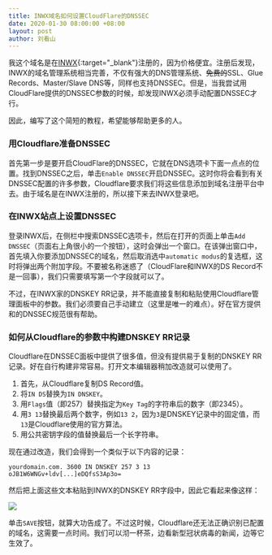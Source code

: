 ```yaml
---
title: INWX域名如何设置CloudFlare的DNSSEC
date: 2020-01-30 08:00:00 +08:00
layout: post
author: 刘看山
---
```


我这个域名是在[INWX](https://www.inwx.com/en "INWX"){:target="_blank"}注册的，因为价格便宜。注册后发现，INWX的域名管理系统相当完善，不仅有强大的DNS管理系统、~~免费的~~SSL、Glue Records、Master/Slave DNS等，同样也支持DNSSEC。但是，当我尝试用CloudFlare提供的DNSSEC参数的时候，却发现INWX必须手动配置DNSSEC才行。

因此，编写了这个简短的教程，希望能够帮助更多的人。

### 用Cloudflare准备DNSSEC

首先第一步是要开启CloudFlare的DNSSEC，它就在DNS选项卡下面一点点的位置。找到DNSSEC之后，单击`Enable DNSSEC`开启DNSSEC。这时你将会看到有关DNSSEC配置的许多参数，Cloudflare要求我们将这些信息添加到域名注册平台中去。由于域名是在INWX注册的，所以接下来去INWX登录吧。

### 在INWX站点上设置DNSSEC

登录INWX后，在侧栏中搜索DNSSEC选项卡，然后在打开的页面上单击`Add DNSSEC`（页面右上角很小的一个按钮），这时会弹出一个窗口。在该弹出窗口中，首先填入你要添加DNSSEC的域名，然后取消选中`automatic modus`的复选框，这时将弹出两个附加字段。不要被名称迷惑了（CloudFlare和INWX的DS Record不是一回事），我们只需要填写第一个字段就可以了。

不过，在INWX家的DNSKEY RR记录，并不能直接复制和粘贴使用Cloudflare管理面板中的参数。我们必须要自己手动建立（这里是唯一的难点）。好在官方提供和的DNSSEC规范很有帮助。

### 如何从Cloudflare的参数中构建DNSKEY RR记录

Cloudflare在DNSSEC面板中提供了很多值，但没有提供易于复制的DNSKEY RR记录。好在自行构建非常容易。打开文本编辑器稍加改造就可以使用了。

1. 首先，从Cloudflare复制DS Record值。
2. 将`IN DS`替换为`IN DNSKEY`。
3. 用`Flags`值（即257）替换指定为`Key Tag`的字符串后的数字（即2345）。
4. 用`3 13`替换最后两个数字，例如`13 2`，因为`3`是DNSKEY记录中的固定值，而`13`是Cloudflare使用的官方算法。
5. 用公共密钥字段的值替换最后一个长字符串。

现在通过改造，我们会得到一个类似于以下内容的记录：

    yourdomain.com. 3600 IN DNSKEY 257 3 13 oJB1W6WNGv+ldv[...]eDQfsS3Ap3o=
	
然后把上面这些文本粘贴到INWX的DNSKEY RR字段中，因此它看起来像这样：

![](https://cctv.cdn.bcebos.com/album/20200130-1.jpg)

单击`SAVE`按钮，就算大功告成了。不过这时候，Cloudflare还无法正确识别已配置的域名，这需要一点时间。我们可以沏一杯茶，边看新型冠状病毒的新闻，边等它生效了。
